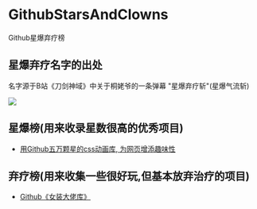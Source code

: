 # GithubStarsAndClowns


Github星爆弃疗榜
## **星爆弃疗**名字的出处

名字源于B站《刀剑神域》中关于桐姥爷的一条弹幕 "星爆弃疗斩"(星爆气流斩)

![](https://upload-images.jianshu.io/upload_images/3203841-4c0f39413ee48a0b.png?imageMogr2/auto-orient/strip%7CimageView2/2/w/1240)

## 星爆榜(用来收录星数很高的优秀项目)

-  [用Github五万颗星的css动画库, 为网页增添趣味性](https://www.jianshu.com/p/85725d376d1d)

## 弃疗榜(用来收集一些很好玩,但基本放弃治疗的项目)

-  [Github《女装大佬库》](https://www.jianshu.com/p/ea4b6c71ac13)

